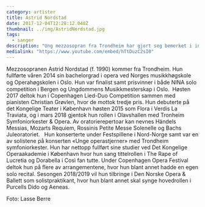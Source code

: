 ```yaml
---
category: artister
title: Astrid Nordstad
date: 2017-12-04T12:28:12.048Z
thumbnail: ../img/AstridNordstad.jpg
tags:
  - sanger
description: "Ung mezzosopran fra Trondheim har gjort seg bemerket i internasjonale miljøer."
medialink: "https://www.youtube.com/embed/hTtDuzC2sI0"
---
```

Mezzosopranen Astrid Nordstad (f. 1990) kommer fra Trondheim. Hun fullførte våren 2014 sin bachelorgrad i opera ved Norges musikkhøgskole og Operahøgskolen i Oslo. Hun var ﬁnalist samt prisvinner i både NINA solo competition i Bergen og Ungdommens Musikkmesterskap i Oslo.  Høsten 2017 deltok hun i Copenhagen Lied-Duo Competition sammen med pianisten Christian Grøvlen, hvor de mottok tredje pris. Hun debuterte på det Kongelige Teater i København høsten 2015 som Flora i Verdis La Traviata, og i mars 2018 gjentok hun rollen i Olavshallen med Tronheim Symfoniorkester & Opera. Av oratorierepertoar kan nevnes Händels Messias, Mozarts Requiem, Rossinis Petite Messe Solenelle og Bachs Juleoratoriet.   Hun konserterte under Festspillene i Nord-Norge samt var en av solistene på konserten «Unge operastjerner» med Trondheim symfoniorkester. Hun har nettopp fullført sine studier ved Det Kongelige Operaakademie i København hvor hun sang tittelrollen i The Rape of Lucretia og Dorabella i Così fan tutte. Under Copenhagen Opera Festival deltok hun på ﬂere av arrangementene, hvor hun blant annet hadde en egen solo recital. Sesongen 2018/2019 vil hun tilbringe i Den Norske Opera & Ballett som solistpraktikant, hvor hun blant annet skal synge hovedrollen i Purcells Dido og Aeneas.

Foto: Lasse Berre
